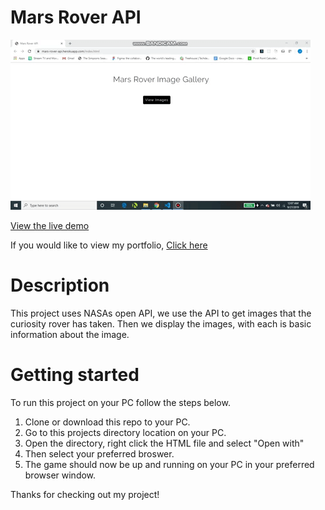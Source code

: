# Mars Rover API

![Mars Rover API gif](./gif/mars-rover-API.gif)

[View the live demo](https://mars-rover-api.herokuapp.com/index.html)

If you would like to view my portfolio, [Click here](https://jasonpallone.com)

# Description

This project uses NASAs open API, we use the API to get images that the curiosity rover has taken. Then we display the images, with each
is basic information about the image. 

# Getting started

To run this project on your PC follow the steps below.

1. Clone or download this repo to your PC.
2. Go to this projects directory location on your PC.
3. Open the directory, right click the HTML file and select "Open with"
4. Then select your preferred broswer.
5. The game should now be up and running on your PC in your preferred browser window.

Thanks for checking out my project!
